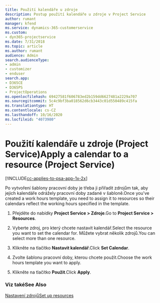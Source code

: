 ```yaml
---
title: Použití kalendáře u zdroje
description: Postup použití kalendáře u zdroje v Project Service
author: rumant
manager: kfend
ms.service: dynamics-365-customerservice
ms.custom:
- dyn365-projectservice
ms.date: 7/31/2018
ms.topic: article
ms.author: rumant
audience: Admin
search.audienceType:
- admin
- customizer
- enduser
search.app:
- D365CE
- D365PS
- ProjectOperations
ms.openlocfilehash: 69427581f606783ed2b159dd6627481a2229a707
ms.sourcegitcommit: 5c4c9bf3ba018562d6cb3443c01d550489c415fa
ms.translationtype: HT
ms.contentlocale: cs-CZ
ms.lasthandoff: 10/16/2020
ms.locfileid: "4073980"
---
```

# <a name="apply-a-calendar-to-a-resource-project-service"></a><span data-ttu-id="5bb86-103">Použití kalendáře u zdroje (Project Service)</span><span class="sxs-lookup"><span data-stu-id="5bb86-103">Apply a calendar to a resource (Project Service)</span></span>

[!INCLUDE[cc-applies-to-psa-app-1x-2x](../includes/cc-applies-to-psa-app-1x-2x.md)]

<span data-ttu-id="5bb86-104">Po vytvoření šablony pracovní doby je třeba ji přiřadit zdrojům tak, aby jejich kalendáře odrážely pracovní doby zadané v šabloně.</span><span class="sxs-lookup"><span data-stu-id="5bb86-104">Once you’ve created a work hours template, you need to assign it to resources so their calendars reflect the working hours specified in the template.</span></span>  
  
1.  <span data-ttu-id="5bb86-105">Přejděte do nabídky **Project Service > Zdroje**.</span><span class="sxs-lookup"><span data-stu-id="5bb86-105">Go to **Project Service > Resources**.</span></span>  
  
2.  <span data-ttu-id="5bb86-106">Vyberte zdroj, pro který chcete nastavit kalendář.</span><span class="sxs-lookup"><span data-stu-id="5bb86-106">Select the resource you want to set the calendar for.</span></span> <span data-ttu-id="5bb86-107">Můžete vybrat několik zdrojů.</span><span class="sxs-lookup"><span data-stu-id="5bb86-107">You can select more than one resource.</span></span>  
  
3.  <span data-ttu-id="5bb86-108">Klikněte na tlačítko **Nastavit kalendář**.</span><span class="sxs-lookup"><span data-stu-id="5bb86-108">Click **Set Calendar**.</span></span>  
  
4.  <span data-ttu-id="5bb86-109">Zvolte šablonu pracovní doby, kterou chcete použít.</span><span class="sxs-lookup"><span data-stu-id="5bb86-109">Choose the work hours template you want to apply.</span></span>  
  
5.  <span data-ttu-id="5bb86-110">Klikněte na tlačítko **Použit**.</span><span class="sxs-lookup"><span data-stu-id="5bb86-110">Click **Apply**.</span></span>  
  
### <a name="see-also"></a><span data-ttu-id="5bb86-111">Viz také</span><span class="sxs-lookup"><span data-stu-id="5bb86-111">See Also</span></span>  
 [<span data-ttu-id="5bb86-112">Nastavení zdrojů</span><span class="sxs-lookup"><span data-stu-id="5bb86-112">Set up resources</span></span>](../psa/set-up-resources.md)

